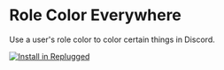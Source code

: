 # Role Color Everywhere

Use a user's role color to color certain things in Discord.

[![Install in Replugged](https://img.shields.io/badge/-Install%20in%20Replugged-blue?style=for-the-badge&logo=none)](https://replugged.dev/install?identifier=asportnoy/role-color-everywhere&source=github)
